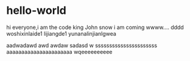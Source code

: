 # hello-world

hi everyone,i am the code king 
John snow
i am coming
wwww....
dddd
woshixinlaide1
lijiangde1
yunanalinjianlgwea

aadwadawd awd awdaw 
sadasd w
ssssssssssssssssssssss
aaaaaaaaaaaaaaaaaaaaaa
wqeeeeeeeeee
